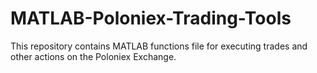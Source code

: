 # MATLAB-Poloniex-Trading-Tools
This repository contains MATLAB functions file for executing trades and other actions on the Poloniex Exchange.
